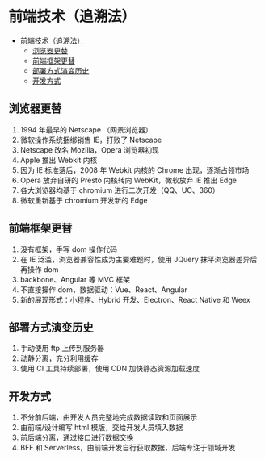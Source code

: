 # 前端技术（追溯法）

- [前端技术（追溯法）](#前端技术追溯法)
  - [浏览器更替](#浏览器更替)
  - [前端框架更替](#前端框架更替)
  - [部署方式演变历史](#部署方式演变历史)
  - [开发方式](#开发方式)

## 浏览器更替

1. 1994 年最早的 Netscape （网景浏览器）
2. 微软操作系统捆绑销售 IE，打败了 Netscape
3. Netscape 改名 Mozilla，Opera 浏览器初现
4. Apple 推出 Webkit 内核
5. 因为 IE 标准落后，2008 年 Webkit 内核的 Chrome 出现，逐渐占领市场
6. Opera 放弃自研的 Presto 内核转向 WebKit，微软放弃 IE 推出 Edge
7. 各大浏览器均基于 chromium 进行二次开发（QQ、UC、360）
8. 微软重新基于 chromium 开发新的 Edge

## 前端框架更替

1. 没有框架，手写 dom 操作代码
2. 在 IE 泛滥，浏览器兼容性成为主要难题时，使用 JQuery 抹平浏览器差异后再操作 dom
3. backbone、Angular 等 MVC 框架
4. 不直接操作 dom，数据驱动：Vue、React、Angular
5. 新的展现形式：小程序、Hybrid 开发、Electron、React Native 和 Weex

## 部署方式演变历史

1. 手动使用 ftp 上传到服务器
2. 动静分离，充分利用缓存
3. 使用 CI 工具持续部署，使用 CDN 加快静态资源加载速度

## 开发方式

1. 不分前后端，由开发人员完整地完成数据读取和页面展示
2. 由前端/设计编写 html 模版，交给开发人员填入数据
3. 前后端分离，通过接口进行数据交换
4. BFF 和 Serverless，由前端开发自行获取数据，后端专注于领域开发
